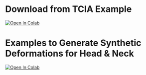# Download from TCIA Example

[![Open In Colab](https://colab.research.google.com/assets/colab-badge.svg)](https://colab.research.google.com/github/pyplati/platipy/blob/master/platipy/examples/download/tcia.ipynb)

# Examples to Generate Synthetic Deformations for Head & Neck

[![Open In Colab](https://colab.research.google.com/assets/colab-badge.svg)](https://colab.research.google.com/github/pyplati/platipy/blob/master/examples/generate_synthetic_deformations/generate_synthetic_head_neck_deformation.ipynb)
